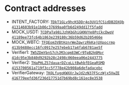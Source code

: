 # Contract addresses

- INTENT_FACTORY: [`TDkT1GLv9hcKSDDr4o3UV1fCSidDB2DXQb` `41314603b91e1b06c37699aa0fb6d249dd17f5fadd`](https://nile.tronscan.org/#/contract/TDkT1GLv9hcKSDDr4o3UV1fCSidDB2DXQb)
- MOCK_USDT: [`TCDPaTa98iJzhKbGhiGKNVYe8PcCkcDwqV` `41189ee73fc64b1863e239180c36b59d62b205466e`](https://nile.tronscan.org/#/contract/TCDPaTa98iJzhKbGhiGKNVYe8PcCkcDwqV)
- MOCK_WBTC: [`TFQEom3VBtHznrWeZqwrzRkKajUXpocrmp` `413b9488ecc16fc0917e257ebeb17a4fab6781ae5f`](https://nile.tronscan.org/#/contract/TFQEom3VBtHznrWeZqwrzRkKajUXpocrmp)
- Verifier1: [`TW5ZDmYbnS7chJM3cqm83WCr9TpB2k6Mor` `41dc95e3b840d9292b28c2498c060eea06e2443775`](https://nile.tronscan.org/#/contract/TW5ZDmYbnS7chJM3cqm83WCr9TpB2k6Mor)
- Verifier2: [`THaPHLZ57dauarDZcqLLtBwhbfEGeaRSMD` `4153700561a719f3cc5f778e42b908a6defadacebc`](https://nile.tronscan.org/#/contract/THaPHLZ57dauarDZcqLLtBwhbfEGeaRSMD)
- VerifierGateway: [`TKQLfugoKWXXrJwJd2zN37FSczWjx5VwZE` `416779eefd36f236d17751d7b69bd8c161ec8e3538`](https://nile.tronscan.org/#/contract/TKQLfugoKWXXrJwJd2zN37FSczWjx5VwZE)
